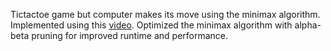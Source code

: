 Tictactoe game but computer makes its move using the minimax algorithm. Implemented using this [video](https://www.youtube.com/watch?v=trKjYdBASyQ&t=1155s ";)"). Optimized the minimax algorithm with alpha-beta pruning for improved runtime and performance.